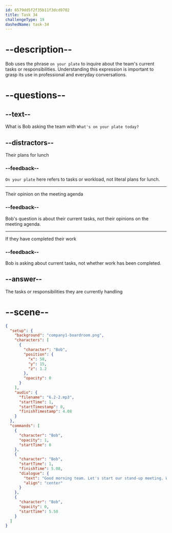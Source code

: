 ```yaml
---
id: 6579dd5f2f35b11f3dcd9702
title: Task 34
challengeType: 19
dashedName: task-34
---
```


<!-- (Audio) Bob: Good morning, team. Let's start our stand-up meeting. What's on your plate today? -->

# --description--

Bob uses the phrase `on your plate` to inquire about the team's current tasks or responsibilities. Understanding this expression is important to grasp its use in professional and everyday conversations.

# --questions--

## --text--

What is Bob asking the team with `What's on your plate today?`

## --distractors--

Their plans for lunch

### --feedback--

`On your plate` here refers to tasks or workload, not literal plans for lunch.

---

Their opinion on the meeting agenda

### --feedback--

Bob's question is about their current tasks, not their opinions on the meeting agenda.

---

If they have completed their work

### --feedback--

Bob is asking about current tasks, not whether work has been completed.

## --answer--

The tasks or responsibilities they are currently handling

# --scene--

```json
{
  "setup": {
    "background": "company1-boardroom.png",
    "characters": [
      {
        "character": "Bob",
        "position": {
          "x": 50,
          "y": 15,
          "z": 1.2
        },
        "opacity": 0
      }
    ],
    "audio": {
      "filename": "6.2-2.mp3",
      "startTime": 1,
      "startTimestamp": 0,
      "finishTimestamp": 4.08
    }
  },
  "commands": [
    {
      "character": "Bob",
      "opacity": 1,
      "startTime": 0
    },
    {
      "character": "Bob",
      "startTime": 1,
      "finishTime": 5.08,
      "dialogue": {
        "text": "Good morning team. Let's start our stand-up meeting. What's on your plate today?",
        "align": "center"
      }
    },
    {
      "character": "Bob",
      "opacity": 0,
      "startTime": 5.58
    }
  ]
}
```

